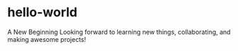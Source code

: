# hello-world
A New Beginning 
Looking forward to learning new things, collaborating, and making awesome projects!
